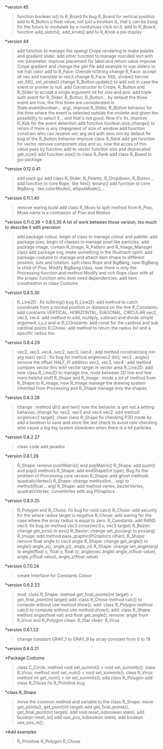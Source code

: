 \*version 45

> function boolean is() to R_Board
> fix bug R_Board for vertical position
> add to R_Button a float value, not just a boolean is, that's can be boog for the future to modulate by a conitunues click on it.
> add to R_Board, function add_slotch(), add_knob()
> add to R_Knob a pie display

\*version 44

> add function to manage the opengl Crope rendering to make palette and gradient slider.
> add other function to manage rounded rect with vec parameter.
> improve placement for label and return value
> improve Crope gradient and change the glsl file
> add example to use sliders to set hsb color
> add to R_Face: Overide toString
> change R_Face: accept all vec and translate to vec3
> change R_Face: fill(), stroke() becme set_fill(), set_stroke()
> change R_Button.update() to add exit in case the event or pointer is null.
> add Constructor to Crope, R_Button and R_Slider to accept a single argument int for size and pos.
> add triple auth event for R_Slider, R_Button, R_Button... by default the three event are true, the first three are considerated in State.event(boolean... arg);
> improve R_Slider, R_Button behavior for the time where the event is selected outside the molette and given the possibility to select it... and that's not good. Now it's fix.
> improve R_Kob for the event detection
> add function boolean size_change() to return if there is any changment of size of window
> add function constrain who can receive vec arg and with zero min by default
> fix bug of the R_Button behavior
> improve class R_Rank
> add get function for vector
> remove component stsq and uv, now the acces of this value pass by function
> add to vector function size and deprecated get_size()
> add function size() to class R_Rank
> add class R_Board to gui package

\*version 0.12.0.41

> add pack gui
> add class R_Slider, R_Palette, R_Dropdown, R_Button...
> add function to core Rope, like hex(), binary()
> add function to core BigBang : like colorMode(), ellipseMode()...

\*version 0.11.1.40

> remove waring build
> add class R_Moxo to split method from R_Pixo, Moxo name is a contraxion of Pixo and Motion

\*version 0.11.0.39 < 0.8.5.30
A lot of work between those version, too much to describe it with precision

> add package colour, begin of class to manage colour and palette.
> add package pixo, begin of classes to manage pixel like particles.
> add package image, contain R_Image, R_Pattern and R_Image_Manager class
> add package svg, make something in the illustraotr spirit.
> add package costume to manage and attach item shape to différent position, size and rotation.
> split class Rope and BigBang, now BigBang is child of Pixo.
> Modify BigBang class, now there is only the Processing function and method
> Modify and rich Rope class with all the proper function who dont need dependencies.
> add item icosahedron to class Costume

\*version 0.8.5.30

> R_Line2D : fix toString() bug
> R_Line2D: add method to catch coordinate from a normal position or distance on the line
> R_Constants: add constants VERTICAL, HORIZONTAL, DIAGONAL, CIRCULAR
> vec2, vec3, vec4: add method to add, multiply, subtract and divide simple argument x,y,z and w
> R_COnstants: add const for the cardinal and sub cardinal points
> R_Chose: add method to return the radius list and a specific radius too.

\*version 0.8.4.29

> vec2, vec3, vec4, ivec2, ivec3, ivec4 : add method constrain(arg min arg max)
> vec2 : fix bug for method angle(vec2 dst);
> vec2 : angle() remove the offset HALF_PI addition
> vec2, vec3, vec4 : add method compare vector this with vector target in vector area
> R_Line2D: add new class R_Line2D to manage line, node between 2D line and few more helpful stuff
> R_Shape and R_Image : mode a lot of method from R_Shape to R_Image, now R_Image manage the drawing system inherited from Processing and R_Shape manage only the shapes.

\*version 0.8.3.28

> change : method dir() and tan() now the behavior is get not a setting behavior, change for vec2, vec3 and vec4
> vec2: add method angle(vec2 target);
> clean class R_Shape
> fix checking P3D mode by add a boolean to save and store the last check to avoid new checking who cause a big big system slowdown when there is a lot particles.

\*version 0.8.2.27

> clean code
> add javadoc

\*version 0.8.1.26

> R_Shape: remove pushMatrix() and popMatrix()
> R_Shape: add push() and pop() methods
> R_Shape: add endShape(int type);
> Bug fix the problem of Processing core version
> R_Shape: add ghost methods quadraticVertex()
> R_Shape: change method(int... arg) to method(float... arg)
> R_Shape: add method vertex, bezierVertex, quadraticVertex, curveVertex with arg PGraphics

\*version 0.8.0.25

> R_Polygon and R_Chose: fix bug for void calc()
> R_Chose: add security for the where radius target is negative
> R_Chose: add waring for the case where the array radius is equal to zero.
> R_Constants: add RAND
> vec3: fix bug on method vec3 cross(vec3 v, vec3 target)
> R_Bezier: change get_pos() to pos()
> R_Bezier: change set_pos(arg) to pos(arg)
> R_Image: add method pass_graphic(PGraphics other);
> R_Shape: remove float angle to vec3 angle
> R_Shape: change get_angle() to angle() angle_x(), angle_y(), angle_z()
> R_Shape: change set_angle(arg) to angle(float x, float y, float z), angle(vec angle) angle_x(float value), angle_y(float value), angle_z(float value)

\*version 0.7.0.24

> create Interface for Constants Colour

\*version 0.6.2.23

> mod: class R_Shape: method get_final_points(int target) > get_final_point(int target)
> add: class R_Chose method calc() to compute without use method show();
> add: class R_Polygon method calc() to compute without use method show();
> add: class R_Shape method angle(float val) and float get_angle();
> remove: angle from R_Virus and R_Polygon
> clean: R_Star
> clean: R_Virus

\*version 0.6.1.22

> change constant GRAY_1 to GRAY_9 by array constant from 0 to 19

\*version 0.6.0.21

\*Package Costume

> class C_Circle: method void set_summit() > void set_summits();
> class R_Virus: method void set_num() > void set_summits();
> class R_Virus: method int get_num() > int set_summits();
> add class R_Polygon
> add class R_Chose
> fix R_Primitive bug

\*class R_Shape

> move the common method and variable to the class R_Shape:
> move get_points(), get_point(int target)
> add get_final_points(), get_final_point(int target);
> add void reset_is(boolean state);
> add boolean reset_is()
> add use_pos_is(boolean state);
> add boolean use_pos_is();

\*Add examples

> R_Primitive
> R_Polygon
> R_Chose
